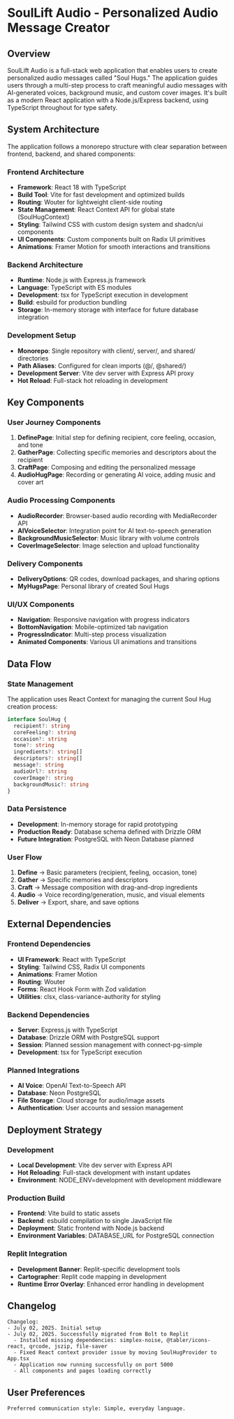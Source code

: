 # SoulLift Audio - Personalized Audio Message Creator

## Overview

SoulLift Audio is a full-stack web application that enables users to create personalized audio messages called "Soul Hugs." The application guides users through a multi-step process to craft meaningful audio messages with AI-generated voices, background music, and custom cover images. It's built as a modern React application with a Node.js/Express backend, using TypeScript throughout for type safety.

## System Architecture

The application follows a monorepo structure with clear separation between frontend, backend, and shared components:

### Frontend Architecture
- **Framework**: React 18 with TypeScript
- **Build Tool**: Vite for fast development and optimized builds
- **Routing**: Wouter for lightweight client-side routing
- **State Management**: React Context API for global state (SoulHugContext)
- **Styling**: Tailwind CSS with custom design system and shadcn/ui components
- **UI Components**: Custom components built on Radix UI primitives
- **Animations**: Framer Motion for smooth interactions and transitions

### Backend Architecture
- **Runtime**: Node.js with Express.js framework
- **Language**: TypeScript with ES modules
- **Development**: tsx for TypeScript execution in development
- **Build**: esbuild for production bundling
- **Storage**: In-memory storage with interface for future database integration

### Development Setup
- **Monorepo**: Single repository with client/, server/, and shared/ directories
- **Path Aliases**: Configured for clean imports (@/, @shared/)
- **Development Server**: Vite dev server with Express API proxy
- **Hot Reload**: Full-stack hot reloading in development

## Key Components

### User Journey Components
1. **DefinePage**: Initial step for defining recipient, core feeling, occasion, and tone
2. **GatherPage**: Collecting specific memories and descriptors about the recipient
3. **CraftPage**: Composing and editing the personalized message
4. **AudioHugPage**: Recording or generating AI voice, adding music and cover art

### Audio Processing Components
- **AudioRecorder**: Browser-based audio recording with MediaRecorder API
- **AIVoiceSelector**: Integration point for AI text-to-speech generation
- **BackgroundMusicSelector**: Music library with volume controls
- **CoverImageSelector**: Image selection and upload functionality

### Delivery Components
- **DeliveryOptions**: QR codes, download packages, and sharing options
- **MyHugsPage**: Personal library of created Soul Hugs

### UI/UX Components
- **Navigation**: Responsive navigation with progress indicators
- **BottomNavigation**: Mobile-optimized tab navigation
- **ProgressIndicator**: Multi-step process visualization
- **Animated Components**: Various UI animations and transitions

## Data Flow

### State Management
The application uses React Context for managing the current Soul Hug creation process:

```typescript
interface SoulHug {
  recipient?: string
  coreFeeling?: string
  occasion?: string
  tone?: string
  ingredients?: string[]
  descriptors?: string[]
  message?: string
  audioUrl?: string
  coverImage?: string
  backgroundMusic?: string
}
```

### Data Persistence
- **Development**: In-memory storage for rapid prototyping
- **Production Ready**: Database schema defined with Drizzle ORM
- **Future Integration**: PostgreSQL with Neon Database planned

### User Flow
1. **Define** → Basic parameters (recipient, feeling, occasion, tone)
2. **Gather** → Specific memories and descriptors
3. **Craft** → Message composition with drag-and-drop ingredients
4. **Audio** → Voice recording/generation, music, and visual elements
5. **Deliver** → Export, share, and save options

## External Dependencies

### Frontend Dependencies
- **UI Framework**: React with TypeScript
- **Styling**: Tailwind CSS, Radix UI components
- **Animations**: Framer Motion
- **Routing**: Wouter
- **Forms**: React Hook Form with Zod validation
- **Utilities**: clsx, class-variance-authority for styling

### Backend Dependencies
- **Server**: Express.js with TypeScript
- **Database**: Drizzle ORM with PostgreSQL support
- **Session**: Planned session management with connect-pg-simple
- **Development**: tsx for TypeScript execution

### Planned Integrations
- **AI Voice**: OpenAI Text-to-Speech API
- **Database**: Neon PostgreSQL
- **File Storage**: Cloud storage for audio/image assets
- **Authentication**: User accounts and session management

## Deployment Strategy

### Development
- **Local Development**: Vite dev server with Express API
- **Hot Reloading**: Full-stack development with instant updates
- **Environment**: NODE_ENV=development with development middleware

### Production Build
- **Frontend**: Vite build to static assets
- **Backend**: esbuild compilation to single JavaScript file
- **Deployment**: Static frontend with Node.js backend
- **Environment Variables**: DATABASE_URL for PostgreSQL connection

### Replit Integration
- **Development Banner**: Replit-specific development tools
- **Cartographer**: Replit code mapping in development
- **Runtime Error Overlay**: Enhanced error handling in development

## Changelog

```
Changelog:
- July 02, 2025. Initial setup
- July 02, 2025. Successfully migrated from Bolt to Replit
  - Installed missing dependencies: simplex-noise, @tabler/icons-react, qrcode, jszip, file-saver
  - Fixed React context provider issue by moving SoulHugProvider to App.tsx
  - Application now running successfully on port 5000
  - All components and pages loading correctly
```

## User Preferences

```
Preferred communication style: Simple, everyday language.
```